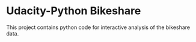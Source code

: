 # Udacity-Python Bikeshare

This project contains python code for interactive analysis of the bikeshare data.
